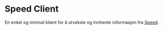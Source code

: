 Speed Client
================

En enkel og minmal klient for å utveksle og innhente informasjon fra [Speed](https://github.com/navikt/helse-speed).
